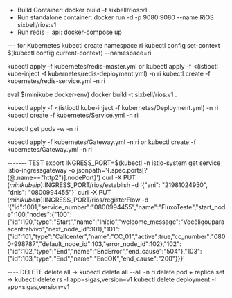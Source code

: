 * Build Container: docker build -t sixbell/rios:v1 .
* Run standalone container: docker run -d -p 9080:9080 --name RiOS  sixbell/rios:v1
* Run redis + api: docker-compose up

--- for Kubernetes
kubectl create namespace ri
kubectl config set-context $(kubectl config current-context) --namespace=ri

kubectl apply -f kubernetes/redis-master.yml 
or
kubectl apply -f <(istioctl kube-inject -f kubernetes/redis-deployment.yml) -n ri
kubectl create -f kubernetes/redis-service.yml -n ri


eval $(minikube docker-env)
docker build -t sixbell/rios:v1 .

kubectl apply -f <(istioctl kube-inject -f kubernetes/Deployment.yml) -n ri
kubectl create -f kubernetes/Service.yml -n ri


kubectl get pods -w -n ri


kubectl apply -f kubernetes/Gateway.yml -n ri
or
kubectl create -f kubernetes/Gateway.yml -n ri

------- TEST 
export INGRESS_PORT=$(kubectl -n istio-system get service istio-ingressgateway -o jsonpath='{.spec.ports[?(@.name=="http2")].nodePort}')
curl -X PUT $(minikube ip):$INGRESS_PORT/rios/establish -d '{"ani": "21981024950", "dnis": "0800994455"}'
curl -X PUT $(minikube ip):$INGRESS_PORT/rios/registerFlow -d '{"id":1001,"service_number":"0800994455","name":"FluxoTeste","start_node":100,"nodes":{"100":{"id":100,"type":"Start","name":"Início","welcome_message":"Vocêligouparaacentralvivo","next_node_id":101},"101":{"id":101,"type":"Callcenter","name":"CC_01","active":true,"cc_number":"0800-998787","default_node_id":103,"error_node_id":102},"102":{"id":102,"type":"End","name":"EndError","end_cause":"504"},"103":{"id":103,"type":"End","name":"EndOK","end_cause":"200"}}}'


---- DELETE
delete all -> kubectl delete all --all -n ri
delete pod + replica set -> kubectl delete rs -l app=sigas,version=v1
                            kubectl delete deployment -l app=sigas,version=v1   

